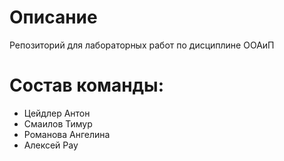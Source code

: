 # Описание
Репозиторий для лабораторных работ по дисциплине ООАиП
# Состав команды:
* Цейдлер Антон
* Смаилов Тимур
* Романова Ангелина
* Алексей Рау

